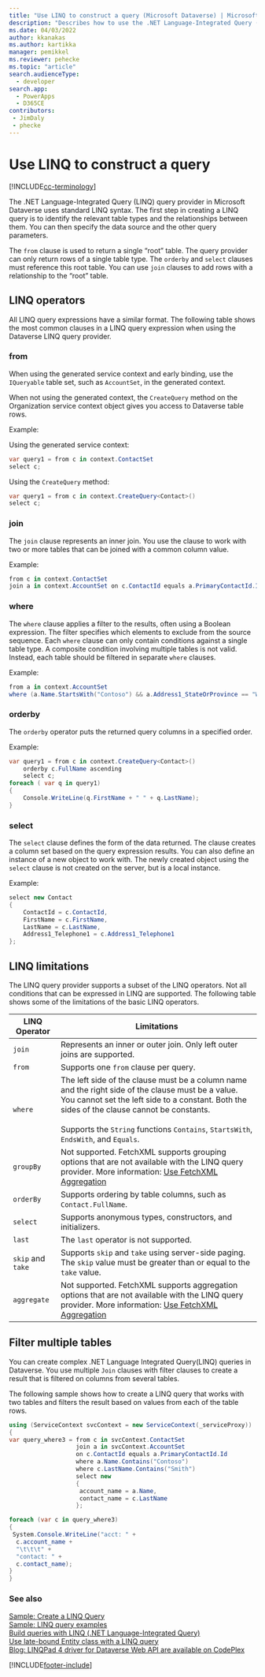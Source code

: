 ```yaml
---
title: "Use LINQ to construct a query (Microsoft Dataverse) | Microsoft Docs" # Intent and product brand in a unique string of 43-59 chars including spaces
description: "Describes how to use the .NET Language-Integrated Query (LINQ) query provider to construct a Microsoft Dataverse query." # 115-145 characters including spaces. This abstract displays in the search result.
ms.date: 04/03/2022
author: kkanakas
ms.author: kartikka
manager: pemikkel
ms.reviewer: pehecke
ms.topic: "article"
search.audienceType: 
  - developer
search.app: 
  - PowerApps
  - D365CE
contributors:
 - JimDaly
 - phecke
---
```


# Use LINQ to construct a query

[!INCLUDE[cc-terminology](../includes/cc-terminology.md)]

The .NET Language-Integrated Query (LINQ) query provider in Microsoft Dataverse uses standard LINQ syntax. The first step in creating a LINQ query is to identify the relevant table types and the relationships between them. You can then specify the data source and the other query parameters.  

 The `from` clause is used to return a single “root” table. The query provider can only return rows of a single table type. The `orderby` and `select` clauses must reference this root table. You can use `join` clauses to add rows with a relationship to the “root” table.  

<a name="bkmk_operators"></a>   

## LINQ operators

 All LINQ query expressions have a similar format. The following table shows the most common clauses in a LINQ query expression when using the Dataverse LINQ query provider.  

### from

 When using the generated service context and early binding, use the `IQueryable` table set, such as `AccountSet`, in the generated context.  

 When not using the generated context, the `CreateQuery` method on the Organization service context object gives you access to Dataverse table rows.  

 Example:  

 Using the generated service context:  

```csharp  
var query1 = from c in context.ContactSet  
select c;  
```  

 Using the `CreateQuery` method:  

```csharp  
var query1 = from c in context.CreateQuery<Contact>()  
select c;  
```  

### join

 The `join` clause represents an inner join. You use the clause to work with two or more tables that can be joined with a common column value.

 Example:  

```csharp  
from c in context.ContactSet  
join a in context.AccountSet on c.ContactId equals a.PrimaryContactId.Id  
```  

### where

 The `where` clause applies a filter to the results, often using a Boolean expression. The filter specifies which elements to exclude from the source sequence. Each `where` clause can only contain conditions against a single table type. A composite condition involving multiple tables is not valid. Instead, each table should be filtered in separate `where` clauses.  

 Example:  

```csharp  
from a in context.AccountSet  
where (a.Name.StartsWith("Contoso") && a.Address1_StateOrProvince == "WA")  
```  

### orderby

 The `orderby` operator puts the returned query columns in a specified order.  

 Example:  

```csharp  
var query1 = from c in context.CreateQuery<Contact>()     
    orderby c.FullName ascending     
    select c;  
foreach ( var q in query1)     
{  
    Console.WriteLine(q.FirstName + " " + q.LastName);     
}  
```  

### select

 The `select` clause defines the form of the data returned. The clause creates a column set based on the query expression results. You can also define an instance of a new object to work with. The newly created object using the `select` clause is not created on the server, but is a local instance.  

 Example:  

```csharp  
select new Contact     
{  
    ContactId = c.ContactId,  
    FirstName = c.FirstName,  
    LastName = c.LastName,  
    Address1_Telephone1 = c.Address1_Telephone1     
};  
```  

<a name="limitations"></a>   

## LINQ limitations  

 The LINQ query provider supports a subset of the LINQ operators. Not all conditions that can be expressed in LINQ are supported. The following table shows some of the limitations of the basic LINQ operators.  


|   LINQ Operator   |                                                                                                                                              Limitations                                                                                                                                              |
|-------------------|-------------------------------------------------------------------------------------------------------------------------------------------------------------------------------------------------------------------------------------------------------------------------------------------------------|
|      `join`       |                                                                                                                Represents an inner or outer join. Only left outer joins are supported.                                                                                                                |
|      `from`       |                                                                                                                                 Supports one `from` clause per query.                                                                                                                                 |
|      `where`      | The left side of the clause must be a column name and the right side of the clause must be a value. You cannot set the left side to a constant. Both the sides of the clause cannot be constants.<br /><br /> Supports the `String` functions `Contains`, `StartsWith`, `EndsWith`, and `Equals`. |
|     `groupBy`     |                               Not supported. FetchXML supports grouping options that are not available with the LINQ query provider. More information: [Use FetchXML Aggregation](/dynamics365/customer-engagement/developer/use-fetchxml-aggregation)                               |
|     `orderBy`     |                                                                                                                  Supports ordering by table columns, such as `Contact.FullName`.                                                                                                                  |
|     `select`      |                                                                                                                       Supports anonymous types, constructors, and initializers.                                                                                                                       |
|      `last`       |                                                                                                                                 The `last` operator is not supported.                                                                                                                                 |
| `skip` and `take` |                                                                                       Supports `skip` and `take` using server-side paging. The `skip` value must be greater than or equal to the `take` value.                                                                                        |
|    `aggregate`    |                             Not supported. FetchXML supports aggregation options that are not available with the LINQ query provider. More information: [Use FetchXML Aggregation](/dynamics365/customer-engagement/developer/use-fetchxml-aggregation)                              |

<a name="filter"></a>   

## Filter multiple tables 

 You can create complex .NET Language Integrated Query(LINQ) queries in Dataverse. You use multiple `Join` clauses with filter clauses to create a result that is filtered on columns from several tables.  

 The following sample shows how to create a LINQ query that works with two tables and filters the result based on values from each of the table rows.  

 ```csharp
 using (ServiceContext svcContext = new ServiceContext(_serviceProxy))
{
 var query_where3 = from c in svcContext.ContactSet
                    join a in svcContext.AccountSet
                    on c.ContactId equals a.PrimaryContactId.Id
                    where a.Name.Contains("Contoso")
                    where c.LastName.Contains("Smith")
                    select new
                    {
                     account_name = a.Name,
                     contact_name = c.LastName
                    };

 foreach (var c in query_where3)
 {
  System.Console.WriteLine("acct: " +
   c.account_name +
   "\t\t\t" +
   "contact: " +
   c.contact_name);
 }
}
 ```

### See also

 [Sample: Create a LINQ Query](/dynamics365/customer-engagement/developer/org-service/sample-create-linq-query)   
 [Sample: LINQ query examples](/dynamics365/customer-engagement/developer/org-service/sample-complex-linq-queries)   
 [Build queries with LINQ (.NET Language-Integrated Query)](/dynamics365/customer-engagement/developer/org-service/build-queries-with-linq-net-language-integrated-query)   
 [Use late-bound Entity class with a LINQ query](/dynamics365/customer-engagement/developer/org-service/use-late-bound-entity-class-linq-query)   
 [Blog: LINQPad 4 driver for Dataverse Web API are available on CodePlex](https://blogs.msdn.com/b/crminthefield/archive/2015/06/11/linqpad-4-driver-for-dynamics-crm-rest-webapi-are-available-on-codeplex.aspx)

[!INCLUDE[footer-include](../../../includes/footer-banner.md)]